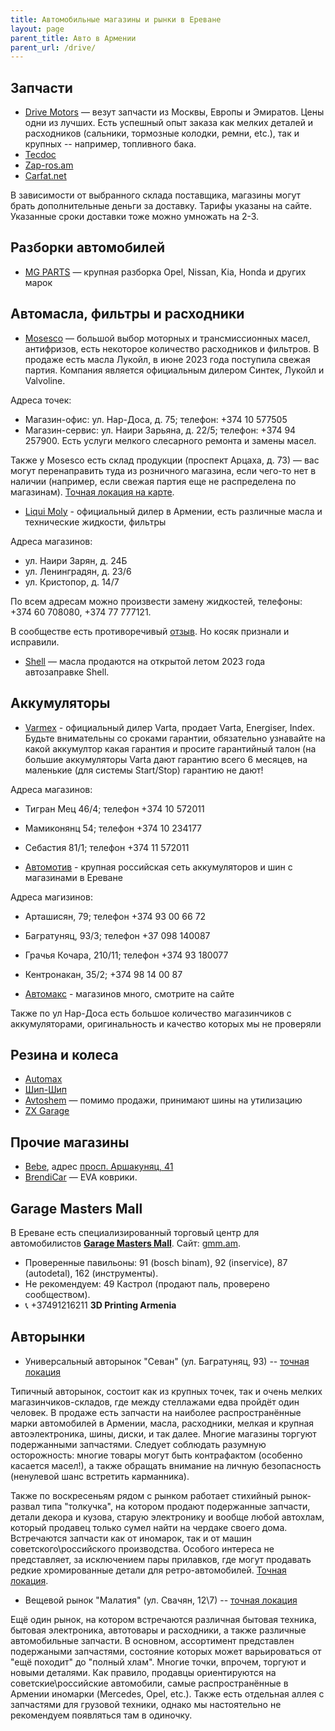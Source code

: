 ```yaml
---
title: Автомобильные магазины и рынки в Ереване
layout: page
parent_title: Авто в Армении
parent_url: /drive/
---
```


## Запчасти

- [Drive Motors](https://shop.drivemotors.am/) — везут запчасти из Москвы, Европы и Эмиратов. Цены одни из лучших. Есть успешный опыт заказа как мелких деталей и расходников (сальники, тормозные колодки, ремни, etc.), так и крупных -- например, топливного бака.
- [Tecdoc](https://tecdoc.am/)
- [Zap-ros.am](https://zap-ros.am/)
- [Carfat.net](https://carfat.net/)

В зависимости от выбранного склада поставщика, магазины могут брать дополнительные деньги за доставку. Тарифы указаны
на сайте. Указанные сроки доставки тоже можно умножать на 2-3.

## Разборки автомобилей

- [MG PARTS](https://www.facebook.com/profile.php?id=100057393582538&mibextid=ZbWKwL) — крупная разборка Opel, Nissan, Kia, Honda и других марок

## Автомасла, фильтры и расходники

- [Mosesco](https://mosesco.am/) — большой выбор моторных и трансмиссионных масел, антифризов, есть некоторое количество расходников и фильтров. В продаже есть масла Лукойл, в июне 2023 года поступила свежая партия. Компания является официальным дилером Синтек, Лукойл и Valvoline.

Адреса точек:
- Магазин-офис: ул. Нар-Доса, д. 75; телефон: +374 10 577505
- Магазин-сервис: ул. Наири Зарьяна, д. 22/5; телефон: +374 94 257900. Есть услуги мелкого слесарного ремонта и замены масел.

Также у Mosesco есть склад продукции (проспект Арцаха, д. 73) — вас могут перенаправить туда из розничного магазина, если чего-то нет в наличии (например, если свежая партия еще не распределена по магазинам). [Точная локация на карте](https://www.google.com/maps/place/40%C2%B007'06.5%22N+44%C2%B030'31.9%22E/@40.1184586,44.5069035,403m/).

- [Liqui Moly](https://www.liquimoly.am/) - официальный дилер в Армении, есть различные масла и технические жидкости, фильтры

Адреса магазинов:
- ул. Наири Зарян, д. 24Б
- ул. Ленинградян, д. 23/6
- ул. Кристопор, д. 14/7

По всем адресам можно произвести замену жидкостей, телефоны: +374 60 708080, +374 77 777121.

В сообществе есть противоречивый [отзыв](https://t.me/am_autoclub/52416). Но косяк признали и исправили.

- [Shell](https://yandex.ru/maps/org/shell/148529618938/) — масла продаются на открытой летом 2023 года автозаправке Shell.

## Аккумуляторы

- [Varmex](https://varmex.am/) - официальный дилер Varta, продает Varta, Energiser, Index. Будьте внимательны со сроками гарантии, обязательно узнавайте на какой аккумултор какая гарантия и просите гарантийный талон (на большие аккумуляторы Varta дают гарантию всего 6 месяцев, на маленькие (для системы Start/Stop) гарантию не дают!

Адреса магазинов:
- Тигран Мец 46/4; телефон +374 10 572011
- Мамиконянц 54; телефон +374 10 234177
- Себастия 81/1; телефон +374 11 572011

- [Автомотив](https://www.avtomotiv.am/) - крупная российская сеть аккумуляторов и шин с магазинами в Ереване

Адреса магизинов:
- Арташисян, 79; телефон +374 93 00 66 72
- Багратуняц, 93/3; телефон +37 098 140087
- Грачья Кочара, 210/11; телефон +374 93 180077
- Кентронакан, 35/2; +374 98 14 00 87

- [Автомакс](https://automax.am/) - магазинов много, смотрите на сайте

Также по ул Нар-Доса есть большое количество магазинчиков с аккумуляторами, оригинальность и качество которых мы не проверяли

## Резина и колеса

- [Automax](https://automax.am/ru/)
- [Шип-Шип](https://erevan.ship-ship.ru/)
- [Avtoshem](https://avtoshem.am/) — помимо продажи, принимают шины на утилизацию
- [ZX Garage](https://zxgarage.am/ru)

## Прочие магазины

- [Bebe](https://bebe.am/), адрес [просп. Аршакуняц, 41](https://yandex.ru/maps/org/bebe_am/178993525941/)
- [BrendiCar](https://yandex.ru/maps/org/brendicar/35175248799/) — EVA коврики.

## Garage Masters Mall

В Ереване есть специализированный торговый центр для автомобилистов **[Garage Masters Mall](https://yandex.ru/maps/org/garazh_masters_moll/234583991942/)**. Сайт: [gmm.am](https://gmm.am).

- Проверенные павильоны: 91 (bosch binam), 92 (inservice), 87 (autodetal), 162 (инструменты).
- Не рекомендуем: 49 Кастрол (продают паль, проверено сообществом).
- 📞 +37491216211 **3D Printing Armenia**

## Авторынки

- Универсальный авторынок "Севан" (ул. Багратуняц, 93) -- [точная локация](https://yandex.ru/maps/-/CCUSF2ei3C)

Типичный авторынок, состоит как из крупных точек, так и очень мелких магазинчиков-складов, где между стеллажами едва пройдёт один человек. В продаже есть запчасти на наиболее распространённые марки автомобилей в Армении, масла, расходники, мелкая и крупная автоэлектроника, шины, диски, и так далее. Многие магазины торгуют подержанными запчастями. Следует соблюдать разумную осторожность: многие товары могут быть контрафактом (особенно касается масел!), а также обращать внимание на личную безопасность (ненулевой шанс встретить карманника).

Также по воскресеньям рядом с рынком работает стихийный рынок-развал типа "толкучка", на котором продают подержанные запчасти, детали декора и кузова, старую электронику и вообще любой автохлам, который продавец только сумел найти на чердаке своего дома. Встречаются запчасти как от иномарок, так и от машин советского\российского производства. Особого интереса не представляет, за исключением пары прилавков, где могут продавать редкие хромированные детали для ретро-автомобилей. [Точная локация](https://yandex.ru/maps/-/CCUHMKvslB).

- Вещевой рынок "Малатия" (ул. Свачян, 12\7) -- [точная локация](https://yandex.ru/maps/-/CCUHMKTCSA)

Ещё один рынок, на котором встречаются различная бытовая техника, бытовая электроника, автотовары и расходники, а также различные автомобильные запчасти. В основном, ассортимент представлен подержаными запчастями, состояние которых может варьироваться от "ещё походит" до "полный хлам". Многие точки, впрочем, торгуют и новыми деталями. Как правило, продавцы ориентируются на советские\российские автомобили, самые распространённые в Армении иномарки (Mercedes, Opel, etc.). Также есть отдельная аллея с запчастями для грузовой техники, однако мы настоятельно не рекомендуем появляться там в одиночку.
